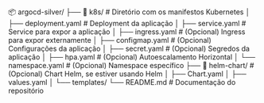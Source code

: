 
📦 argocd-silver/
├── 📂 k8s/                  # Diretório com os manifestos Kubernetes
│   ├── deployment.yaml      # Deployment da aplicação
│   ├── service.yaml         # Service para expor a aplicação
│   ├── ingress.yaml         # (Opcional) Ingress para expor externamente
│   ├── configmap.yaml       # (Opcional) Configurações da aplicação
│   ├── secret.yaml          # (Opcional) Segredos da aplicação
│   ├── hpa.yaml             # (Opcional) Autoescalamento Horizontal
│   └── namespace.yaml       # (Opcional) Namespace específico
├── 📂 helm-chart/           # (Opcional) Chart Helm, se estiver usando Helm
│   ├── Chart.yaml
│   ├── values.yaml
│   └── templates/
└── README.md                # Documentação do repositório
